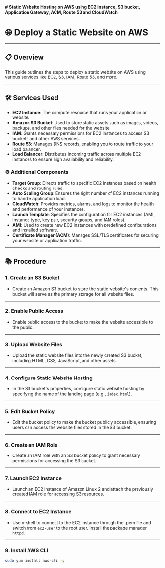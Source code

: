 **# Static Website Hosting on AWS using EC2 instance, S3 bucket, Application Gateway, ACM, Route 53 and CloudWatch**
# 🌐 Deploy a Static Website on AWS

---

## 📋 Overview

This guide outlines the steps to deploy a static website on AWS using various services like EC2, S3, IAM, Route 53, and more.

---

## 🛠️ Services Used

- **EC2 Instance**: The compute resource that runs your application or website.
- **Amazon S3 Bucket**: Used to store static assets such as images, videos, backups, and other files needed for the website.
- **IAM**: Grants necessary permissions for EC2 instances to access S3 buckets and other AWS services.
- **Route 53**: Manages DNS records, enabling you to route traffic to your load balancer.
- **Load Balancer**: Distributes incoming traffic across multiple EC2 instances to ensure high availability and reliability.

### ⚙️ Additional Components

- **Target Group**: Directs traffic to specific EC2 instances based on health checks and routing rules.
- **Auto Scaling Group**: Ensures the right number of EC2 instances running to handle application load.
- **CloudWatch**: Provides metrics, alarms, and logs to monitor the health and performance of your instances.
- **Launch Template**: Specifies the configuration for EC2 instances (AMI, instance type, key pair, security groups, and IAM roles).
- **AMI**: Used to create new EC2 instances with predefined configurations and installed software.
- **Certificate Manager (ACM)**: Manages SSL/TLS certificates for securing your website or application traffic.

---

## 📚 Procedure

### 1. Create an S3 Bucket
- Create an Amazon S3 bucket to store the static website's contents. This bucket will serve as the primary storage for all website files.

---

### 2. Enable Public Access
- Enable public access to the bucket to make the website accessible to the public.

---

### 3. Upload Website Files
- Upload the static website files into the newly created S3 bucket, including HTML, CSS, JavaScript, and other assets.

---

### 4. Configure Static Website Hosting
- In the S3 bucket's properties, configure static website hosting by specifying the name of the landing page (e.g., `index.html`).

---

### 5. Edit Bucket Policy
- Edit the bucket policy to make the bucket publicly accessible, ensuring users can access the website files stored in the S3 bucket.

---

### 6. Create an IAM Role
- Create an IAM role with an S3 bucket policy to grant necessary permissions for accessing the S3 bucket.

---

### 7. Launch EC2 Instance
- Launch an EC2 instance of Amazon Linux 2 and attach the previously created IAM role for accessing S3 resources.

---

### 8. Connect to EC2 Instance
- Use x-shell to connect to the EC2 instance through the .pem file and switch from `ec2-user` to the root user. Install the package manager `httpd`.

---

### 9. Install AWS CLI
```bash
sudo yum install aws-cli -y






